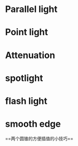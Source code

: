 # Parallel light

# Point light

# Attenuation

# spotlight

# flash light

# smooth edge

==两个圆锥的方便插值的小技巧==

